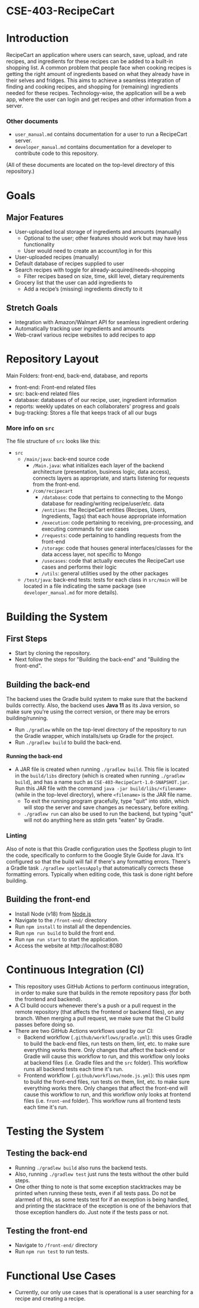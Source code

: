 # CSE-403-RecipeCart

# Introduction
RecipeCart an application where users can search, save, upload, and rate recipes, and ingredients for these recipes can be added to a built-in shopping list. A common problem that people face when cooking recipes is getting the right amount of ingredients based on what they already have in their selves and fridges. This aims to achieve a seamless integration of finding and cooking recipes, and shopping for (remaining) ingredients needed for these recipes. Technology-wise, the application will be a web app, where the user can login and get recipes and other information from a server.

### Other documents
- `user_manual.md` contains documentation for a user to run a RecipeCart server.
- `developer_manual.md` contains documentation for a developer to contribute code to this repository.

(All of these documents are located on the top-level directory of this repository.)
# Goals
## Major Features
- User-uploaded local storage of ingredients and amounts (manually)
  - Optional to the user; other features should work but may have less functionality
  - User would need to create an account/log in for this
- User-uploaded recipes (manually)
- Default database of recipes supplied to user
- Search recipes with toggle for already-acquired/needs-shopping
  - Filter recipes based on size, time, skill level, dietary requirements
- Grocery list that the user can add ingredients to
  - Add a recipe’s (missing) ingredients directly to it

## Stretch Goals
- Integration with Amazon/Walmart API for seamless ingredient ordering
- Automatically tracking user ingredients and amounts
- Web-crawl various recipe websites to add recipes to app

# Repository Layout
Main Folders: front-end, back-end, database, and reports  
- front-end: Front-end related files
- src: back-end related files
- database: databases of of our recipe, user, ingredient information
- reports: weekly updates on each collaboraters' progress and goals
- bug-tracking: Stores a file that keeps track of all our bugs

### More info on `src`
The file structure of `src` looks like this:
- `src`
  - `/main/java`: back-end source code
    - `/Main.java`: what initializes each layer of the backend architecture (presentation, business logic, data access), connects layers as appropriate, and starts listening for requests from the front-end.
    - `/com/recipecart`
      - `/database`: code that pertains to connecting to the Mongo database for reading/writing recipe/user/etc. data
      - `/entities`: the RecipeCart entities (Recipes, Users, Ingredients, Tags) that each house appropriate information
      - `/execution`: code pertaining to receiving, pre-processing, and executing commands for use cases
      - `/requests`: code pertaining to handling requests from the front-end
      - `/storage`: code that houses general interfaces/classes for the data access layer, not specific to Mongo
      - `/usecases`: code that actually executes the RecipeCart use cases and performs their logic
      - `/utils`: general utilities used by the other packages
  - `/test/java`: back-end tests: tests for each class in `src/main` will be located in a file indicating the same package (see `developer_manual.md` for more details).

# Building the System
## First Steps
- Start by cloning the repository.
- Next follow the steps for "Building the back-end" and "Building the front-end".

## Building the back-end
The backend uses the Gradle build system to make sure that the backend builds correctly. Also, the backend uses **Java 11** as its Java version, so make sure you're using the correct version, or there may be errors building/running.
- Run `./gradlew` while on the top-level directory of the repository to run the Gradle wrapper, which installs/sets up Gradle for the project.
- Run `./gradlew build` to build the back-end.
#### Running the back-end
- A JAR file is created when running `./gradlew build`. This file is located in the `build/libs` directory (which is created when running `./gradlew build`), and has a name such as `CSE-403-RecipeCart-1.0-SNAPSHOT.jar`. Run this JAR file with the command `java -jar build/libs/<filename>` (while in the top-level directory), where `<filename>` is the JAR file name.
  - To exit the running program gracefully, type "quit" into stdin, which will stop the server and save changes as necessary, before exiting.
  - `./gradlew run` can also be used to run the backend, but typing "quit" will not do anything here as stdin gets "eaten" by Gradle.
### Linting
Also of note is that this Gradle configuration uses the Spotless plugin to lint the code, specifically to conform to the Google Style Guide for Java.
It's configured so that the build will fail if there's any formatting errors.
There's a Gradle task `./gradlew spotlessApply` that automatically corrects these formatting errors.
Typically when editing code, this task is done right before building.
## Building the front-end
- Install Node (v18) from [Node.js](https://nodejs.org/en/download/)
- Navigate to the `/front-end/` directory
- Run `npm install` to install all the dependencies.
- Run `npm run build` to build the front end.
- Run `npm run start` to start the application.
- Access the website at http://localhost:8080

# Continuous Integration (CI)
- This repository uses GitHub Actions to perform continuous integration, in order to make sure that builds in the remote repository pass (for both the frontend and backend).
- A CI build occurs whenever there's a push or a pull request in the remote repository (that affects the frontend or backend files), on any branch. When merging a pull request, we make sure that the CI build passes before doing so.
- There are two GitHub Actions workflows used by our CI:
  - Backend workflow (`.github/workflows/gradle.yml`): this uses Gradle to build the back-end files, run tests on them, lint, etc. to make sure everything works there. Only changes that affect the back-end or Gradle will cause this workflow to run, and this workflow only looks at backend files (i.e. Gradle files and the `src` folder). This workflow runs all backend tests each time it's run.
  - Frontend workflow (`.github/workflows/node.js.yml`): this uses npm to build the front-end files, run tests on them, lint, etc. to make sure everything works there. Only changes that affect the front-end will cause this workflow to run, and this workflow only looks at frontend files (i.e. `front-end` folder). This workflow runs all frontend tests each time it's run.
 
# Testing the System
## Testing the back-end
- Running `./gradlew build` also runs the backend tests.
- Also, running `./gradlew test` just runs the tests without the other build steps.
- One other thing to note is that some exception stacktrackes may be printed when running these tests, even if all tests pass. Do not be alarmed of this, as some tests test for if an exception is being handled, and printing the stacktrace of the exception is one of the behaviors that those exception handlers do. Just note if the tests pass or not.

## Testing the front-end
- Navigate to `/front-end/` directory
- Run `npm run test` to run tests.

# Functional Use Cases
- Currently, our only use cases that is operational is a user searching for a recipe and creating a recipe.
